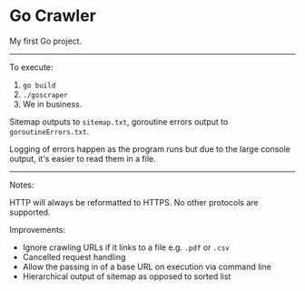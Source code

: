 # Go Crawler

My first Go project.

---

To execute:

1. `go build`
2. `./goscraper`
3. We in business.

Sitemap outputs to `sitemap.txt`, goroutine errors output to `goroutineErrors.txt`.

Logging of errors happen as the program runs but due to the large console output, it's easier to read them in a file.

---

Notes: 

HTTP will always be reformatted to HTTPS. No other protocols are supported.

Improvements:

* Ignore crawling URLs if it links to a file e.g. `.pdf` or `.csv`
* Cancelled request handling
* Allow the passing in of a base URL on execution via command line
* Hierarchical output of sitemap as opposed to sorted list
